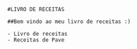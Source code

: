 	#LIVRO DE RECEITAS
	
	##Bem vindo ao meu livro de receitas :)
	
	- Livro de receitas
	- Receitas de Pave
